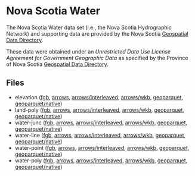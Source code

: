 
# Nova Scotia Water

The Nova Scotia Water data set (i.e., the Nova Scotia Hydrographic Network) and supporting data are provided by the Nova Scotia [Geospatial Data Directory](https://nsgi.novascotia.ca/gdd/).

These data were obtained under an *Unrestricted Data Use License Agreement for Government Geographic Data* as specified by the Province of Nova Scotia [Geospatial Data Directory](https://nsgi.novascotia.ca/gdd/).

<!-- begin file listing -->


## Files

- elevation ([fgb](https://github.com/geoarrow/geoarrow-data/releases/download/v0.2.0-rc2/ns-water_elevation.fgb), [arrows](https://github.com/geoarrow/geoarrow-data/releases/download/v0.2.0-rc2/ns-water_elevation.arrows), [arrows/interleaved](https://github.com/geoarrow/geoarrow-data/releases/download/v0.2.0-rc2/ns-water_elevation_interleaved.arrows), [arrows/wkb](https://github.com/geoarrow/geoarrow-data/releases/download/v0.2.0-rc2/ns-water_elevation_wkb.arrows), [geoparquet](https://github.com/geoarrow/geoarrow-data/releases/download/v0.2.0-rc2/ns-water_elevation.parquet), [geoparquet/native](https://github.com/geoarrow/geoarrow-data/releases/download/v0.2.0-rc2/ns-water_elevation_native.parquet))
- land-poly ([fgb](https://github.com/geoarrow/geoarrow-data/releases/download/v0.2.0-rc2/ns-water_land-poly.fgb), [arrows](https://github.com/geoarrow/geoarrow-data/releases/download/v0.2.0-rc2/ns-water_land-poly.arrows), [arrows/interleaved](https://github.com/geoarrow/geoarrow-data/releases/download/v0.2.0-rc2/ns-water_land-poly_interleaved.arrows), [arrows/wkb](https://github.com/geoarrow/geoarrow-data/releases/download/v0.2.0-rc2/ns-water_land-poly_wkb.arrows), [geoparquet](https://github.com/geoarrow/geoarrow-data/releases/download/v0.2.0-rc2/ns-water_land-poly.parquet), [geoparquet/native](https://github.com/geoarrow/geoarrow-data/releases/download/v0.2.0-rc2/ns-water_land-poly_native.parquet))
- water-junc ([fgb](https://github.com/geoarrow/geoarrow-data/releases/download/v0.2.0-rc2/ns-water_water-junc.fgb), [arrows](https://github.com/geoarrow/geoarrow-data/releases/download/v0.2.0-rc2/ns-water_water-junc.arrows), [arrows/interleaved](https://github.com/geoarrow/geoarrow-data/releases/download/v0.2.0-rc2/ns-water_water-junc_interleaved.arrows), [arrows/wkb](https://github.com/geoarrow/geoarrow-data/releases/download/v0.2.0-rc2/ns-water_water-junc_wkb.arrows), [geoparquet](https://github.com/geoarrow/geoarrow-data/releases/download/v0.2.0-rc2/ns-water_water-junc.parquet), [geoparquet/native](https://github.com/geoarrow/geoarrow-data/releases/download/v0.2.0-rc2/ns-water_water-junc_native.parquet))
- water-line ([fgb](https://github.com/geoarrow/geoarrow-data/releases/download/v0.2.0-rc2/ns-water_water-line.fgb), [arrows](https://github.com/geoarrow/geoarrow-data/releases/download/v0.2.0-rc2/ns-water_water-line.arrows), [arrows/interleaved](https://github.com/geoarrow/geoarrow-data/releases/download/v0.2.0-rc2/ns-water_water-line_interleaved.arrows), [arrows/wkb](https://github.com/geoarrow/geoarrow-data/releases/download/v0.2.0-rc2/ns-water_water-line_wkb.arrows), [geoparquet](https://github.com/geoarrow/geoarrow-data/releases/download/v0.2.0-rc2/ns-water_water-line.parquet), [geoparquet/native](https://github.com/geoarrow/geoarrow-data/releases/download/v0.2.0-rc2/ns-water_water-line_native.parquet))
- water-point ([fgb](https://github.com/geoarrow/geoarrow-data/releases/download/v0.2.0-rc2/ns-water_water-point.fgb), [arrows](https://github.com/geoarrow/geoarrow-data/releases/download/v0.2.0-rc2/ns-water_water-point.arrows), [arrows/interleaved](https://github.com/geoarrow/geoarrow-data/releases/download/v0.2.0-rc2/ns-water_water-point_interleaved.arrows), [arrows/wkb](https://github.com/geoarrow/geoarrow-data/releases/download/v0.2.0-rc2/ns-water_water-point_wkb.arrows), [geoparquet](https://github.com/geoarrow/geoarrow-data/releases/download/v0.2.0-rc2/ns-water_water-point.parquet), [geoparquet/native](https://github.com/geoarrow/geoarrow-data/releases/download/v0.2.0-rc2/ns-water_water-point_native.parquet))
- water-poly ([fgb](https://github.com/geoarrow/geoarrow-data/releases/download/v0.2.0-rc2/ns-water_water-poly.fgb), [arrows](https://github.com/geoarrow/geoarrow-data/releases/download/v0.2.0-rc2/ns-water_water-poly.arrows), [arrows/interleaved](https://github.com/geoarrow/geoarrow-data/releases/download/v0.2.0-rc2/ns-water_water-poly_interleaved.arrows), [arrows/wkb](https://github.com/geoarrow/geoarrow-data/releases/download/v0.2.0-rc2/ns-water_water-poly_wkb.arrows), [geoparquet](https://github.com/geoarrow/geoarrow-data/releases/download/v0.2.0-rc2/ns-water_water-poly.parquet), [geoparquet/native](https://github.com/geoarrow/geoarrow-data/releases/download/v0.2.0-rc2/ns-water_water-poly_native.parquet))
